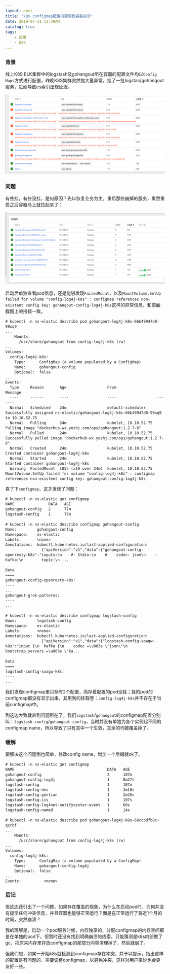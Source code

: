 ```yaml
---
layout: post
title: "k8s configmap配置问题导致容器崩溃"
date: 2019-07-31 11:49AM
catalog: true
tags:
    - 运维
    - K8S
---
```


### 背景

线上K8S ELK集群中的logstash及gohangout所在容器的配置文件均以`Config Maps`方式进行配置，昨晚K8S集群突然抛大量异常，挂了一批logstas/gohangout服务，进而导致es索引出现延迟。

![img](/img/in-post/post-190731-k8s-configmap/WechatIMG164.png)

### 问题

有些挂，有些没挂，是何原因？先以恢复业务为主，重启那些崩掉的服务，果然重启之后容器马上就拉起来了：

![img](/img/in-post/post-190731-k8s-configmap/WechatIMG168.png)

启动后单独查看pod信息，还是能够发现`FailedMount`，以及`MountVolume.SetUp failed for volume "config-log4j-k8s" : configmap references non-existent config key: gohangout-config-log4j-k8s`这样的异常信息，和前面截图上的报错一致。

```
# kubectl -n ns-elastic describe pod gohangout-log4j-k8s-66b49947d8-99xq9
...
    Mounts:
      /usr/share/gohangout from config-log4j-k8s (rw)
...
Volumes:
  config-log4j-k8s:
    Type:      ConfigMap (a volume populated by a ConfigMap)
    Name:      gohangout-config
    Optional:  false
...
Events:
  Type     Reason       Age                  From                  Message
  ----     ------       ----                 ----                  -------
  Normal   Scheduled    24m                  default-scheduler     Successfully assigned ns-elastic/gohangout-log4j-k8s-66b49947d8-99xq9 to 10.10.52.75
  Normal   Pulling      24m                  kubelet, 10.10.52.75  Pulling image "dockerhub-wx.yeshj.com/ops/gohangout:1.2.7-8"
  Normal   Pulled       24m                  kubelet, 10.10.52.75  Successfully pulled image "dockerhub-wx.yeshj.com/ops/gohangout:1.2.7-8"
  Normal   Created      24m                  kubelet, 10.10.52.75  Created container gohangout-log4j-k8s
  Normal   Started      24m                  kubelet, 10.10.52.75  Started container gohangout-log4j-k8s
  Warning  FailedMount  105s (x19 over 24m)  kubelet, 10.10.52.75  MountVolume.SetUp failed for volume "config-log4j-k8s" : configmap references non-existent config key: gohangout-config-log4j-k8s
```

查了下`configmap`，这才发现了问题：

```
# kubectl -n ns-elastic get configmap
NAME               DATA   AGE
gohangout-config   2      77m
logstash-config    1      77m

# kubectl -n ns-elastic describe configmap gohangout-config
Name:         gohangout-config
Namespace:    ns-elastic
Labels:       <none>
Annotations:  kubectl.kubernetes.io/last-applied-configuration:
                {"apiVersion":"v1","data":{"gohangout-config-openresty-k8s":"inputs:\n    #- Stdin:\n    #    codec: json\n    - Kafka:\n        topic:\n ...

Data
====
gohangout-config-openresty-k8s:
----
...
gohangout-grok-patterns:
----
...

# kubectl -n ns-elastic describe configmap logstash-config
Name:         logstash-config
Namespace:    ns-elastic
Labels:       <none>
Annotations:  kubectl.kubernetes.io/last-applied-configuration:
                {"apiVersion":"v1","data":{"logstash-config-soagw-k8s":"input {\n  kafka {\n    codec =\u003e \"json\"\n    bootstrap_servers =\u003e \"ka...

Data
====
logstash-config-soagw-k8s:
----
...
```

我们发现configmap里只存有2个配置，而存着配置的pod没挂；挂的pod的configmap都没有显示出来，其用到的挂载卷：`config-log4j-k8s`并不存在于当前configmap中。

到这边大致就直到问题所在了，我们`logstash`/`gohangout`的configmap配置分别叫：`logstash-config`/`gohangout-config`，当时并没有单独为各个实例起不同的configmap name，所以导致了只有其中一个生效，其余的均被覆盖掉了。

### 缓解

要解决这个问题倒也简单，修改config name，增加一个后缀就ok了。

```
# kubectl -n ns-elastic get configmap
NAME                                         DATA   AGE
gohangout-config                             2      107m
gohangout-config-log4j                       1      8m27s
logstash-config                              1      107m
logstash-config-dns                          1      3m18s
logstash-config-gentian                      1      2m28s
logstash-config-iis                          1      107s
logstash-config-log4net-notifycenter-event   1      60s
logstash-config-named                        1      14s

# kubectl -n ns-elastic describe pod gohangout-log4j-k8s-69ccbdfb8c-qxrbf
...
    Mounts:
      /usr/share/gohangout from config-log4j-k8s (rw)
...
Volumes:
  config-log4j-k8s:
    Type:      ConfigMap (a volume populated by a ConfigMap)
    Name:      gohangout-config-log4j
    Optional:  false
...
Events:          <none>
```

### 后记

但这边还引出了一个问题，如果存在覆盖的现象，为什么在启动pod时，为何并没有提示任何冲突信息，并且容器也能够正常运行？而是在正常运行了将近1个月的时间，突然崩溃？

我的理解是，启动一个pod服务时候，内存独享的，分配configmap的内存空间都是在单独的pod下。但暂时还没有找到明确崩溃的线索，只能猜测是k8s内部做了gc，把原来内存里存放configmap的那部分内容清理掉了，然后就崩了。

但我们想，如果一开始k8s就检测到configmap存在冲突，并予以提示，指出这样的配置是有问题的，需要调整configmap，以避免冲突，这样对用户来说也会更友好一些。